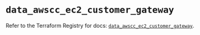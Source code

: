 # `data_awscc_ec2_customer_gateway`

Refer to the Terraform Registry for docs: [`data_awscc_ec2_customer_gateway`](https://registry.terraform.io/providers/hashicorp/awscc/0.70.0/docs/data-sources/ec2_customer_gateway).
